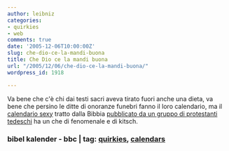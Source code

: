 ```yaml
---
author: leibniz
categories:
- quirkies
- web
comments: true
date: '2005-12-06T10:00:00Z'
slug: che-dio-ce-la-mandi-buona
title: Che Dio ce la mandi buona
url: "/2005/12/06/che-dio-ce-la-mandi-buona/"
wordpress_id: 1918

---
```

Va bene che c'è chi dai testi sacri aveva tirato fuori anche una dieta, va bene che persino le ditte di onoranze funebri fanno il loro calendario, ma il [calendario sexy](https://www.bibelkalender.de/) tratto dalla Bibbia [pubblicato da un gruppo di protestanti tedeschi](https://news.bbc.co.uk/2/hi/asia-pacific/4494938.stm) ha un che di fenomenale e di kitsch.

### bibel kalender - bbc | tag: [quirkies](https://www.technorati.com/tags/quirkies), [calendars](https://www.technorati.com/tags/calendars)
